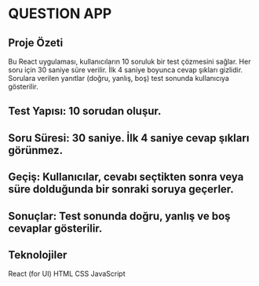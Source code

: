 # QUESTION APP

## Proje Özeti
Bu React uygulaması, kullanıcıların 10 soruluk bir test çözmesini sağlar. Her soru için 30 saniye süre verilir. İlk 4 saniye boyunca cevap şıkları gizlidir. Sorulara verilen yanıtlar (doğru, yanlış, boş) test sonunda kullanıcıya gösterilir.

## Test Yapısı: 10 sorudan oluşur.
## Soru Süresi: 30 saniye. İlk 4 saniye cevap şıkları görünmez.
## Geçiş: Kullanıcılar, cevabı seçtikten sonra veya süre dolduğunda bir sonraki soruya geçerler.
## Sonuçlar: Test sonunda doğru, yanlış ve boş cevaplar gösterilir.

## Teknolojiler
React (for UI)
HTML
CSS
JavaScript

